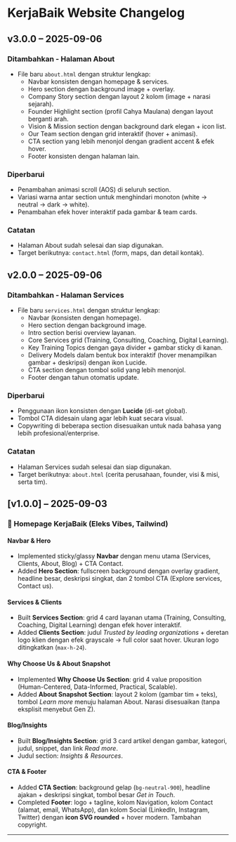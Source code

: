 # KerjaBaik Website Changelog

## v3.0.0 – 2025-09-06

### Ditambahkan - Halaman About

- File baru `about.html` dengan struktur lengkap:
  - Navbar konsisten dengan homepage & services.
  - Hero section dengan background image + overlay.
  - Company Story section dengan layout 2 kolom (image + narasi sejarah).
  - Founder Highlight section (profil Cahya Maulana) dengan layout berganti arah.
  - Vision & Mission section dengan background dark elegan + icon list.
  - Our Team section dengan grid interaktif (hover + animasi).
  - CTA section yang lebih menonjol dengan gradient accent & efek hover.
  - Footer konsisten dengan halaman lain.

### Diperbarui

- Penambahan animasi scroll (AOS) di seluruh section.
- Variasi warna antar section untuk menghindari monoton (white → neutral → dark → white).
- Penambahan efek hover interaktif pada gambar & team cards.

### Catatan

- Halaman About sudah selesai dan siap digunakan.
- Target berikutnya: `contact.html` (form, maps, dan detail kontak).

## v2.0.0 – 2025-09-06

### Ditambahkan - Halaman Services

- File baru `services.html` dengan struktur lengkap:
  - Navbar (konsisten dengan homepage).
  - Hero section dengan background image.
  - Intro section berisi overview layanan.
  - Core Services grid (Training, Consulting, Coaching, Digital Learning).
  - Key Training Topics dengan gaya divider + gambar sticky di kanan.
  - Delivery Models dalam bentuk box interaktif (hover menampilkan gambar + deskripsi) dengan ikon Lucide.
  - CTA section dengan tombol solid yang lebih menonjol.
  - Footer dengan tahun otomatis update.

### Diperbarui

- Penggunaan ikon konsisten dengan **Lucide** (di-set global).
- Tombol CTA didesain ulang agar lebih kuat secara visual.
- Copywriting di beberapa section disesuaikan untuk nada bahasa yang lebih profesional/enterprise.

### Catatan

- Halaman Services sudah selesai dan siap digunakan.
- Target berikutnya: `about.html` (cerita perusahaan, founder, visi & misi, serta tim).

## [v1.0.0] – 2025-09-03

### 🚀 Homepage KerjaBaik (Eleks Vibes, Tailwind)

#### Navbar & Hero

- Implemented sticky/glassy **Navbar** dengan menu utama (Services, Clients, About, Blog) + CTA Contact.
- Added **Hero Section**: fullscreen background dengan overlay gradient, headline besar, deskripsi singkat, dan 2 tombol CTA (Explore services, Contact us).

#### Services & Clients

- Built **Services Section**: grid 4 card layanan utama (Training, Consulting, Coaching, Digital Learning) dengan efek hover interaktif.
- Added **Clients Section**: judul _Trusted by leading organizations_ + deretan logo klien dengan efek grayscale → full color saat hover. Ukuran logo ditingkatkan (`max-h-24`).

#### Why Choose Us & About Snapshot

- Implemented **Why Choose Us Section**: grid 4 value proposition (Human-Centered, Data-Informed, Practical, Scalable).
- Added **About Snapshot Section**: layout 2 kolom (gambar tim + teks), tombol _Learn more_ menuju halaman About. Narasi disesuaikan (tanpa eksplisit menyebut Gen Z).

#### Blog/Insights

- Built **Blog/Insights Section**: grid 3 card artikel dengan gambar, kategori, judul, snippet, dan link _Read more_.
- Judul section: _Insights & Resources_.

#### CTA & Footer

- Added **CTA Section**: background gelap (`bg-neutral-900`), headline ajakan + deskripsi singkat, tombol besar _Get in Touch_.
- Completed **Footer**: logo + tagline, kolom Navigation, kolom Contact (alamat, email, WhatsApp), dan kolom Social (LinkedIn, Instagram, Twitter) dengan **icon SVG rounded** + hover modern. Tambahan copyright.

---
